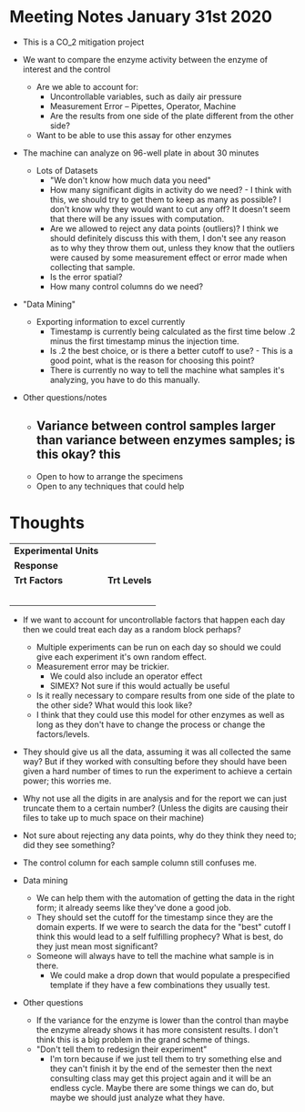 # Meeting Notes January 31st 2020

* This is a CO_2 mitigation project

* We want to compare the enzyme activity between the enzyme of interest and the control
  + Are we able to account for:
    - Uncontrollable variables, such as daily air pressure
    - Measurement Error – Pipettes, Operator, Machine
    - Are the results from one side of the plate different from the other side?
  + Want to be able to use this assay for other enzymes
  
* The machine can analyze on 96-well plate in about 30 minutes
  + Lots of Datasets
    - "We don't know how much data you need"
    - How many significant digits in activity do we need? - I think with this, we should try to get them to keep as many as possible? I don't know why they would want to cut any off? It doesn't seem that there will be any issues with computation. 
    - Are we allowed to reject any data points (outliers)? I think we should definitely discuss this with them, I don't see any reason as to why they throw them out, unless they know that the outliers were caused by some measurement effect or error made when collecting that sample. 
    - Is the error spatial?
    - How many control columns do we need?
    
* "Data Mining"
  + Exporting information to excel currently
    - Timestamp is currently being calculated as the first time below .2 minus the first timestamp minus the injection time.
    - Is .2 the best choice, or is there a better cutoff to use? - This is a good point, what is the reason for choosing this point? 
    - There is currently no way to tell the machine what samples it's analyzing, you have to do this manually.
    
* Other questions/notes
  + Variance between control samples larger than variance between enzymes samples; is this okay? this 
    - 
  + Open to how to arrange the specimens
  + Open to any techniques that could help
  
  
# Thoughts
|                        |                |
|------------------------|---------------:|
| **Experimental Units** |                |
| **Response**           |                |
| **Trt Factors**        | **Trt Levels** |
|                        |                |
|                        |                |
|                        |                |
|                        |                |
|                        |                |


* If we want to account for uncontrollable factors that happen each day then we could treat each day as a random block perhaps?
  + Multiple experiments can be run on each day so should we could give each experiment it's own random effect.
  + Measurement error may be trickier.
    - We could also include an operator effect
    - SIMEX? Not sure if this would actually be useful
  + Is it really necessary to compare results from one side of the plate to the other side? What would this look like?
  + I think that they could use this model for other enzymes as well as long as they don't have to change the process or change the factors/levels.
  
* They should give us all the data, assuming it was all collected the same way? But if they worked with consulting before they should have been given a hard number of times to run the experiment to achieve a certain power; this worries me.

* Why not use all the digits in are analysis and for the report we can just truncate them to a certain number? (Unless the digits are causing their files to take up to much space on their machine)

* Not sure about rejecting any data points, why do they think they need to; did they see something?

* The control column for each sample column still confuses me. 

* Data mining  
  + We can help them with the automation of getting the data in the right form; it already seems like they've done a good job.
  + They should set the cutoff for the timestamp since they are the domain experts. If we were to search the data for the "best" cutoff I think this would lead to a self fulfilling prophecy? What is best, do they just mean most significant?
  + Someone will always have to tell the machine what sample is in there.
    - We could make a drop down that would populate a prespecified template if they have a few combinations they usually test.
    
* Other questions  
  + If the variance for the enzyme is lower than the control than maybe the enzyme already shows it has more consistent results. I don't think this is a big problem in the grand scheme of things.
  + "Don't tell them to redesign their experiment"
    - I'm torn because if we just tell them to try something else and they can't finish it by the end of the semester then the next consulting class may get this project again and it will be an endless cycle. Maybe there are some things we can do, but maybe we should just analyze what they have.
